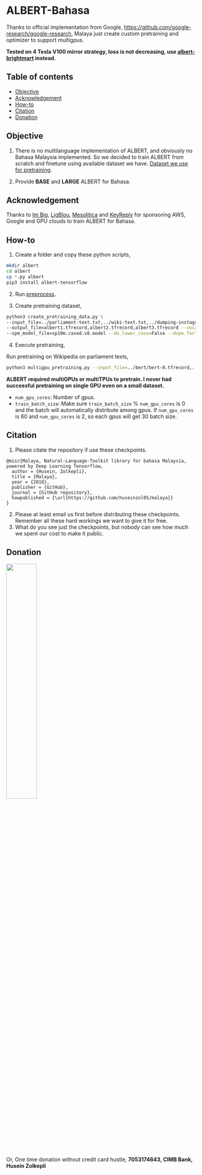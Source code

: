 # ALBERT-Bahasa

Thanks to official implementation from Google, https://github.com/google-research/google-research, Malaya just create custom pretraining and optimizer to support multigpus.

**Tested on 4 Tesla V100 mirror strategy, loss is not decreasing, use [albert-brightmart](../albert-brightmart) instead.**

## Table of contents
  * [Objective](#objective)
  * [Acknowledgement](#acknowledgement)
  * [How-to](#how-to)
  * [Citation](#citation)
  * [Donation](#donation)

## Objective

1. There is no multilanguage implementation of ALBERT, and obviously no Bahasa Malaysia implemented. So we decided to train ALBERT from scratch and finetune using available dataset we have. [Dataset we use for pretraining](https://github.com/huseinzol05/Malaya-Dataset#dumping).

2. Provide **BASE** and **LARGE** ALBERT for Bahasa.

## Acknowledgement

Thanks to [Im Big](https://www.facebook.com/imbigofficial/), [LigBlou](https://www.facebook.com/ligblou), [Mesolitica](https://mesolitica.com/) and [KeyReply](https://www.keyreply.com/) for sponsoring AWS, Google and GPU clouds to train ALBERT for Bahasa.

## How-to

1. Create a folder and copy these python scripts,

```bash
mkdir albert
cd albert
cp *.py albert
pip3 install albert-tensorflow
```

2. Run [preprocess](../preprocess).

3. Create pretraining dataset,

```bash
python3 create_pretraining_data.py \
--input_file=../parliament-text.txt,../wiki-text.txt,../dumping-instagram.txt,../dumping-twitter.txt,../news-text.txt \
--output_file=albert1.tfrecord,albert2.tfrecord,albert3.tfrecord --vocab_file=sp10m.cased.v8.vocab \
--spm_model_file=sp10m.cased.v8.model --do_lower_case=False --dupe_factor=5
```

4. Execute pretraining,

Run pretraining on Wikipedia on parliament texts,

```bash
python3 multigpu_pretraining.py --input_file=../bert/bert-0.tfrecord,../bert/bert-1.tfrecord,../bert/bert-3.tfrecord --output_dir=pretraining_output --output_dir=pretraining_output --do_train=True --do_eval=False --albert_config_file=BASE_config.json --train_batch_size=300 --num_train_steps=2000000 --learning_rate=2e-5 --save_checkpoints_steps=100000 --use_gpu=True --num_gpu_cores=3 --max_seq_length=128
```

**ALBERT required multiGPUs or multiTPUs to pretrain. I never had successful pretraining on single GPU even on a small dataset.**

- `num_gpu_cores`: Number of gpus.
- `train_batch_size`: Make sure `train_batch_size` % `num_gpu_cores` is 0 and the batch will automatically distribute among gpus. If `num_gpu_cores` is 60 and `num_gpu_cores` is 2, so each gpus will get 30 batch size.

## Citation

1. Please citate the repository if use these checkpoints.

```
@misc{Malaya, Natural-Language-Toolkit library for bahasa Malaysia, powered by Deep Learning Tensorflow,
  author = {Husein, Zolkepli},
  title = {Malaya},
  year = {2018},
  publisher = {GitHub},
  journal = {GitHub repository},
  howpublished = {\url{https://github.com/huseinzol05/malaya}}
}
```

2. Please at least email us first before distributing these checkpoints. Remember all these hard workings we want to give it for free.
3. What do you see just the checkpoints, but nobody can see how much we spent our cost to make it public.

## Donation

<a href="https://www.patreon.com/bePatron?u=7291337"><img src="https://static1.squarespace.com/static/54a1b506e4b097c5f153486a/t/58a722ec893fc0a0b7745b45/1487348853811/patreon+art.jpeg" width="40%"></a>

Or, One time donation without credit card hustle, **7053174643, CIMB Bank, Husein Zolkepli**
